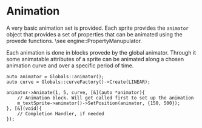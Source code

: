# Animation

A very basic animation set is provided. Each sprite provides the `animator` object that provides a set of properties that can be animated using the provede functions. \see engine::PropertyManupulator.

Each animation is done in blocks provede by the global animator. Through it some animatable attributes of a sprite can be animated along a chosen animation curve and over a specific period of time.

```
auto animator = Globals::animator();
auto curve = Globals::curveFactory()->Create(LINEAR);

animator->Animate(1, 5, curve, [&](auto *animator){
    // Animation block. Will get called first to set up the animation
    m_textSprite->animator()->SetPosition(animator, {150, 500});
}, [&](void){
    // Completion Handler, if needed
});
```
